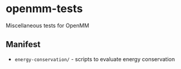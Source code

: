openmm-tests
============

Miscellaneous tests for OpenMM

## Manifest
* `energy-conservation/` - scripts to evaluate energy conservation
